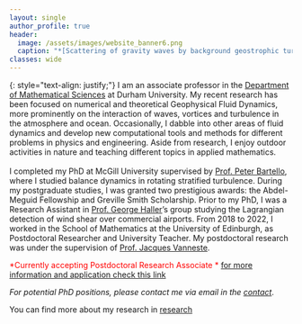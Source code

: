```yaml
---
layout: single
author_profile: true
header: 
  image: /assets/images/website_banner6.png
  caption: "*[Scattering of gravity waves by background geostrophic turbulence](https://www.cambridge.org/core/services/aop-cambridge-core/content/view/31E102FB36D4066476A6A5862B4BFCD8/S0022112019003008a.pdf/div-class-title-diffusion-of-inertia-gravity-waves-by-geostrophic-turbulence-div.pdf).*"
classes: wide
---
```

{: style="text-align: justify;"}
I am an associate professor in the [Department of Mathematical Sciences](https://www.durham.ac.uk/departments/academic/mathematical-sciences/) at Durham University. My recent research has been focused on numerical and theoretical Geophysical Fluid Dynamics, more prominently on the interaction of waves, vortices and turbulence in the atmosphere and ocean. Occasionally, I dabble into other areas of fluid dynamics and develop new computational tools and methods for different problems in physics and engineering. Aside from research, I enjoy outdoor activities in nature and teaching different topics in applied mathematics. <br><br>
I completed my PhD at McGill University supervised by [Prof. Peter Bartello](https://www.mcgill.ca/meteo/facultystaff/bartello), where I studied balance dynamics in rotating stratified turbulence. During my postgraduate studies, I was granted two prestigious awards: the Abdel-Meguid Fellowship and Greville Smith Scholarship. Prior to my PhD, I was a Research Assistant in [Prof. George Haller](http://georgehaller.com/)’s group studying the Lagrangian detection of wind shear over commercial airports. From 2018 to 2022, I worked in the School of Mathematics at the University of Edinburgh, as Postdoctoral Researcher and University Teacher. My postdoctoral research was under the supervision of [Prof. Jacques Vanneste](https://www.maths.ed.ac.uk/~vanneste/page1.html).

<span style="color:red"> *Currently accepting Postdoctoral Research Associate * </span> [for more information and application check this link](https://durham.taleo.net/careersection/du_ext/jobdetail.ftl?job=24001120&tz=GMT%2B01%3A00&tzname=Europe%2FLondon)

*For potential PhD positions, please contact me via email in the [contact](https://turbulencelover.github.io/Contact/)*.

You can find more about my research in [research](https://turbulencelover.github.io/Research/)




